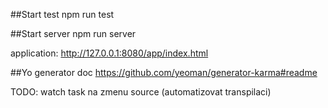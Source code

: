 ##Start test
npm run test

##Start server
npm run server

application:
http://127.0.0.1:8080/app/index.html

##Yo generator doc
https://github.com/yeoman/generator-karma#readme

TODO:
watch task na zmenu source (automatizovat transpilaci)